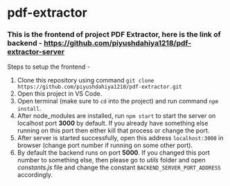 # pdf-extractor

### This is the frontend of project PDF Extractor, here is the link of backend - https://github.com/piyushdahiya1218/pdf-extractor-server

Steps to setup the frontend - 
1. Clone this repository using command `git clone https://github.com/piyushdahiya1218/pdf-extractor.git`
2. Open this project in VS Code.
3. Open terminal (make sure to `cd` into the project) and run command `npm install`.
4. After node_modules are installed, run `npm start` to start the server on localhost port **3000** by default. If you already have something else running on this port then either kill that process or change the port.
5. After server is started successfully, open this address `localhost:3000` in browser (change port number if running on some other port).
6. By default the backend runs on port **5000**. If you changed this port number to something else, then please go to *utils* folder and open *constants.js* file and change the constant `BACKEND_SERVER_PORT_ADDRESS` accordingly.
